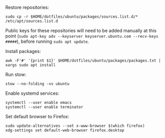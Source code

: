 Restore repositories:

```
sudo cp -r $HOME/dotfiles/ubuntu/packages/sources.list.d/* /etc/apt/sources.list.d
```

Public keys for these repositories will need to be added manually
at this point (`sudo apt-key adv --keyserver keyserver.ubuntu.com
--recv-keys #####`), before running `sudo apt update`.

Install packages:

```
awk -F'#' '{print $1}' $HOME/dotfiles/ubuntu/packages/packages.txt | xargs sudo apt install
```

Run stow:

```
stow --no-folding -vv ubuntu
```

Enable systemd services:

```
systemctl --user enable emacs
systemctl --user enable terminator
```

Set default browser to Firefox:

```
sudo update-alternatives --set x-www-browser $(which firefox)
xdg-settings set default-web-browser firefox.desktop
```
